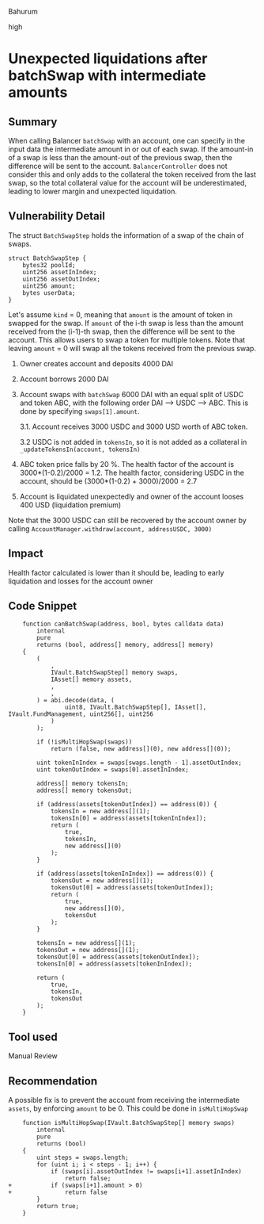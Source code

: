 Bahurum

high

# Unexpected liquidations after batchSwap with intermediate amounts

## Summary
When calling Balancer `batchSwap` with an account, one can specify in the input data the intermediate amount in or out of each swap. If the amount-in of a swap is less than the amount-out of the previous swap, then the difference will be sent to the account. `BalancerController` does not consider this and only adds to the collateral the token received from the last swap, so the total collateral value for the account will be underestimated, leading to lower margin and unexpected liquidation.

## Vulnerability Detail
The struct `BatchSwapStep` holds the information of a swap of the chain of swaps.
``` solidity
struct BatchSwapStep {
    bytes32 poolId;
    uint256 assetInIndex;
    uint256 assetOutIndex;
    uint256 amount;
    bytes userData;
}
```

Let's assume `kind` = 0, meaning that `amount` is the amount of token in swapped for the swap. 
If `amount` of the i-th swap is less than the amount received from the (i-1)-th swap, then the difference will be sent to the account. This allows users to swap a token for multiple tokens.
Note that leaving `amount` = 0 will swap all the tokens received from the previous swap.
1. Owner creates account and deposits 4000 DAI
2. Account borrows 2000 DAI
3. Account swaps with `batchSwap` 6000 DAI with an equal split of USDC and token ABC, with the following order DAI --> USDC --> ABC. This is done by specifying `swaps[1].amount`. 
   
    3.1. Account receives 3000 USDC and 3000 USD worth of ABC token. 
    
    3.2 USDC is not added in `tokensIn`, so it is not added as a collateral in `_updateTokensIn(account, tokensIn)`
4. ABC token price falls by 20 %. The health factor of the account is 3000*(1-0.2)/2000 = 1.2. The health factor, considering USDC in the account, should be (3000*(1-0.2) + 3000)/2000 = 2.7
5. Account is liquidated unexpectedly and owner of the account looses 400 USD (liquidation premium)

Note that the 3000 USDC can still be recovered by the account owner by calling `AccountManager.withdraw(account, addressUSDC, 3000)`
## Impact
Health factor calculated is lower than it should be, leading to early liquidation and losses for the account owner

## Code Snippet

```solidity
    function canBatchSwap(address, bool, bytes calldata data)
        internal
        pure
        returns (bool, address[] memory, address[] memory)
    {
        (
            ,
            IVault.BatchSwapStep[] memory swaps,
            IAsset[] memory assets,
            ,
            ,
        ) = abi.decode(data, (
                uint8, IVault.BatchSwapStep[], IAsset[], IVault.FundManagement, uint256[], uint256
            )
        );

        if (!isMultiHopSwap(swaps))
            return (false, new address[](0), new address[](0));

        uint tokenInIndex = swaps[swaps.length - 1].assetOutIndex;
        uint tokenOutIndex = swaps[0].assetInIndex;

        address[] memory tokensIn;
        address[] memory tokensOut;

        if (address(assets[tokenOutIndex]) == address(0)) {
            tokensIn = new address[](1);
            tokensIn[0] = address(assets[tokenInIndex]);
            return (
                true,
                tokensIn,
                new address[](0)
            );
        }

        if (address(assets[tokenInIndex]) == address(0)) {
            tokensOut = new address[](1);
            tokensOut[0] = address(assets[tokenOutIndex]);
            return (
                true,
                new address[](0),
                tokensOut
            );
        }

        tokensIn = new address[](1);
        tokensOut = new address[](1);
        tokensOut[0] = address(assets[tokenOutIndex]);
        tokensIn[0] = address(assets[tokenInIndex]);

        return (
            true,
            tokensIn,
            tokensOut
        );
    }
```
## Tool used

Manual Review

## Recommendation
A possible fix is to prevent the account from receiving the intermediate `assets`, by enforcing `amount` to be 0. This could be done in `isMultiHopSwap`


```solidity
    function isMultiHopSwap(IVault.BatchSwapStep[] memory swaps)
        internal
        pure
        returns (bool)
    {
        uint steps = swaps.length;
        for (uint i; i < steps - 1; i++) {
            if (swaps[i].assetOutIndex != swaps[i+1].assetInIndex)
                return false;
+           if (swaps[i+1].amount > 0)
+               return false
        }
        return true;
    }
```